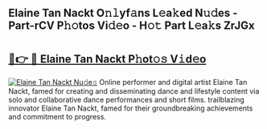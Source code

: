 ## Elaine Tan Nackt O𝚗𝚕yf𝚊ns L𝚎a𝚔ed N𝚞𝚍es - Part-rCV P𝚑𝚘tos Vi𝚍𝚎o - H𝚘𝚝 Part L𝚎a𝚔s ZrJGx

# <h2><a href="http://kf8bf5.oniu.top/?m=Elaine+Tan+Nackt">🔗👉 🔴 Elaine Tan Nackt P𝚑ot𝚘𝚜 V𝚒d𝚎o</a></h2>

[![Elaine Tan Nackt Nu𝚍e𝚜](https://i.imgur.com/0qMVB7G.gif)](http://kf8bf5.oniu.top/?m=Elaine+Tan+Nackt)
Online performer and digital artist Elaine Tan Nackt, famed for creating and disseminating dance and lifestyle content via solo and collaborative dance performances and short films. trailblazing innovator Elaine Tan Nackt, famed for their groundbreaking achievements and commitment to progress.  
